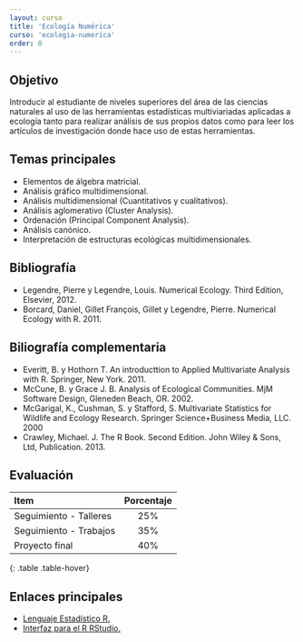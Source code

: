 ```yaml
---
layout: curso
title: 'Ecología Numérica'
curso: 'ecologia-numerica'
order: 0
---
```


## Objetivo

Introducir al estudiante de niveles superiores del área de las ciencias naturales
al uso de las herramientas estadísticas multiviariadas aplicadas a ecología
tanto para realizar análisis de sus propios datos como para
leer los artículos de investigación donde hace uso de estas herramientas.

## Temas principales

 - Elementos de álgebra matricial.
 - Análisis gráfico multidimensional.
 - Análisis multidimensional (Cuantitativos y cualitativos).
 - Análisis aglomerativo (Cluster Analysis).
 - Ordenación (Principal Component Analysis).
 - Análisis canónico.
 - Interpretación de estructuras ecológicas multidimensionales.

## Bibliografía
 - Legendre, Pierre y Legendre, Louis. Numerical Ecology. Third Edition, Elsevier, 2012.
 - Borcard, Daniel, Gillet François, Gillet y Legendre, Pierre. Numerical Ecology with R. 2011.

## Biliografía complementaria

 - Everitt, B. y Hothorn T. An introducttion to Applied Multivariate Analysis with R. Springer, New York. 2011.
 - McCune, B. y Grace J. B. Analysis of Ecological Communities. MjM Software Design, Gleneden Beach, OR. 2002.
 - McGarigal, K., Cushman, S. y Stafford, S. Multivariate Statistics for Wildlife and Ecology Research. Springer Science+Business Media, LLC. 2000
 - Crawley, Michael. J. The R Book. Second Edition. John Wiley & Sons, Ltd, Publication. 2013.

## Evaluación

| Item                   | Porcentaje |
|:-----------------------|:----------:|
| Seguimiento - Talleres |        25% |
| Seguimiento - Trabajos |        35% |
| Proyecto final         |        40% |
{: .table .table-hover}

## Enlaces principales

* [Lenguaje Estadístico R.](http://cran.r-project.org/bin/windows/base/)
* [Interfaz para el R RStudio.](http://www.rstudio.com/products/rstudio/download/)
